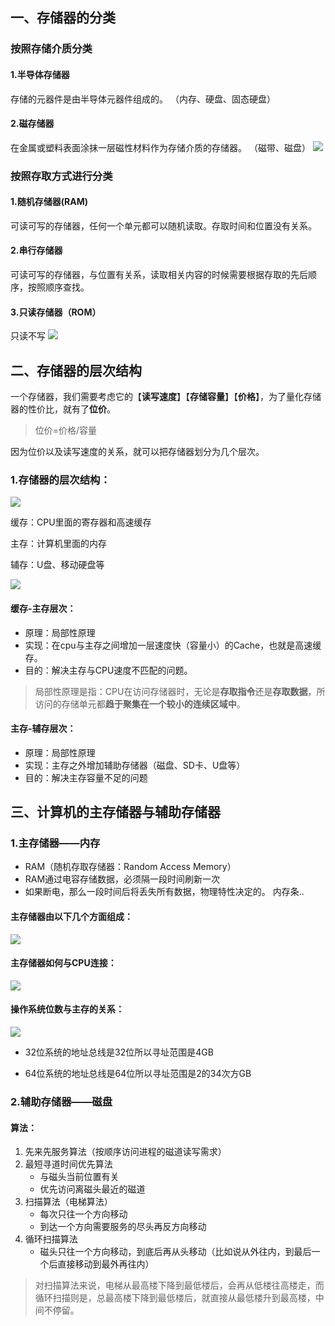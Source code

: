 ## 一、存储器的分类

### 按照存储介质分类
#### 1.半导体存储器
存储的元器件是由半导体元器件组成的。
（内存、硬盘、固态硬盘）
#### 2.磁存储器
在金属或塑料表面涂抹一层磁性材料作为存储介质的存储器。
（磁带、磁盘）
![](http://github-file.oss-cn-qingdao.aliyuncs.com/pasteimageintomarkdown/2020-05-28/6471911315200.png?Expires=4744235875&OSSAccessKeyId=cvgjblZ7B5QOULwM&Signature=0h%2BsC%2FUlh28%2BipVrlABKgXe3G4Y%3D)

### 按照存取方式进行分类

#### 1.随机存储器(RAM)
可读可写的存储器，任何一个单元都可以随机读取。存取时间和位置没有关系。

#### 2.串行存储器
可读可写的存储器，与位置有关系，读取相关内容的时候需要根据存取的先后顺序，按照顺序查找。

#### 3.只读存储器（ROM）
只读不写
![](http://github-file.oss-cn-qingdao.aliyuncs.com/pasteimageintomarkdown/2020-05-28/6486629523300.png?Expires=4744235889&OSSAccessKeyId=cvgjblZ7B5QOULwM&Signature=lNjDl%2B2VKvW%2BIoy%2FAk9FyL9rawM%3D)


## 二、存储器的层次结构
一个存储器，我们需要考虑它的【**读写速度**】【**存储容量**】【**价格**】，为了量化存储器的性价比，就有了**位价**。
> 位价=价格/容量

因为位价以及读写速度的关系，就可以把存储器划分为几个层次。

### 1.存储器的层次结构：
![](http://github-file.oss-cn-qingdao.aliyuncs.com/pasteimageintomarkdown/2020-05-28/6493419068000.png?Expires=4744235896&OSSAccessKeyId=cvgjblZ7B5QOULwM&Signature=ILSuxi9tTGPvigkcOiBDFvY8LMA%3D)



缓存：CPU里面的寄存器和高速缓存

主存：计算机里面的内存

辅存：U盘、移动硬盘等

![](http://github-file.oss-cn-qingdao.aliyuncs.com/pasteimageintomarkdown/2020-05-28/6498969675100.png?Expires=4744235901&OSSAccessKeyId=cvgjblZ7B5QOULwM&Signature=Jwy3jPjlG%2BCD3HWdksq0%2BzHLcq0%3D)

#### 缓存-主存层次：
- 原理：局部性原理
- 实现：在cpu与主存之间增加一层速度快（容量小）的Cache，也就是高速缓存。
- 目的：解决主存与CPU速度不匹配的问题。
> 局部性原理是指：CPU在访问存储器时，无论是**存取指令**还是**存取数据**，所访问的存储单元都**趋于聚集在一个较小的连续区域中**。

#### 主存-辅存层次：
- 原理：局部性原理
- 实现：主存之外增加辅助存储器（磁盘、SD卡、U盘等）
- 目的：解决主存容量不足的问题


## 三、计算机的主存储器与辅助存储器
### 1.主存储器——内存
- RAM（随机存取存储器：Random Access Memory）
- RAM通过电容存储数据，必须隔一段时间刷新一次
- 如果断电，那么一段时间后将丢失所有数据，物理特性决定的。
内存条..

#### 主存储器由以下几个方面组成：
![](http://github-file.oss-cn-qingdao.aliyuncs.com/pasteimageintomarkdown/2020-05-28/6505401955700.png?Expires=4744235908&OSSAccessKeyId=cvgjblZ7B5QOULwM&Signature=jnZ0R9HGe0sU%2FM8ttzOzllVJUuQ%3D)


#### 主存储器如何与CPU连接：
![](http://github-file.oss-cn-qingdao.aliyuncs.com/pasteimageintomarkdown/2020-05-28/6509997594400.png?Expires=4744235912&OSSAccessKeyId=cvgjblZ7B5QOULwM&Signature=J33gvpOoXfRrJXuDEO80uvk4R4A%3D)


#### 操作系统位数与主存的关系：
![](http://github-file.oss-cn-qingdao.aliyuncs.com/pasteimageintomarkdown/2020-05-28/6514103748900.png?Expires=4744235917&OSSAccessKeyId=cvgjblZ7B5QOULwM&Signature=K3EmQaL7QBcQ1BNEFRfiFYCoULI%3D)


- 32位系统的地址总线是32位所以寻址范围是4GB

- 64位系统的地址总线是64位所以寻址范围是2的34次方GB

### 2.辅助存储器——磁盘
#### 算法：
1. 先来先服务算法（按顺序访问进程的磁道读写需求）
2. 最短寻道时间优先算法
    - 与磁头当前位置有关
    - 优先访问离磁头最近的磁道
3. 扫描算法（电梯算法）
    - 每次只往一个方向移动
    - 到达一个方向需要服务的尽头再反方向移动
4. 循环扫描算法
    - 磁头只往一个方向移动，到底后再从头移动（比如说从外往内，到最后一个后直接移动到最外再往内）
> 对扫描算法来说，电梯从最高楼下降到最低楼后，会再从低楼往高楼走，而循环扫描则是，总最高楼下降到最低楼后，就直接从最低楼升到最高楼，中间不停留。